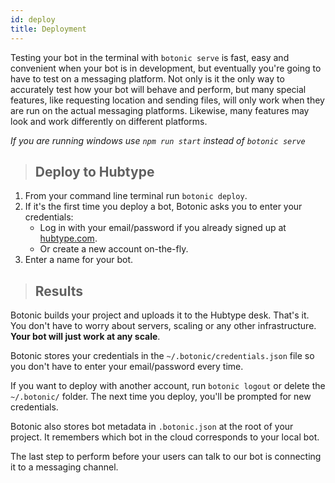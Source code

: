```yaml
---
id: deploy
title: Deployment
---
```


Testing your bot in the terminal with `botonic serve` is fast, easy and convenient when your bot is in development, but eventually you're going to have to test on a messaging platform. Not only is it the only way to accurately test how your bot will behave and perform, but many special features, like requesting location and sending files, will only work when they are run on the actual messaging platforms. Likewise, many features may look and work differently on different platforms.

*If you are running windows use `npm run start` instead of `botonic serve`*

>## Deploy to Hubtype

1. From your command line terminal run `botonic deploy`.
2. If it's the first time you deploy a bot, Botonic asks you to enter your credentials:
   - Log in with your email/password if you already signed up at [hubtype.com](https://hubtype.com/).
   - Or create a new account on-the-fly. 
3. Enter a name for your bot.

>## Results

Botonic builds your project and uploads it to the Hubtype desk. That's it. You don't have to worry about servers, scaling or any other infrastructure. **Your bot will just work at any scale**.

Botonic stores your credentials in the `~/.botonic/credentials.json` file so you don't have to enter your email/password every time. 

If you want to deploy with another account, run `botonic logout` or delete the `~/.botonic/` folder. The next time you deploy, you'll be prompted for new credentials.

Botonic also stores bot metadata in `.botonic.json` at the root of your project. It remembers which bot in the cloud corresponds to your local bot.

The last step to perform before your users can talk to our bot is connecting it to a messaging channel.
